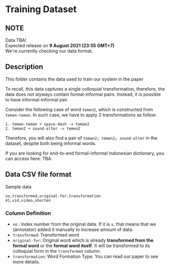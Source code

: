 # Training Dataset

## NOTE

Data TBA!  
Expected release on **9 August 2021 (23:55 GMT+7)**  
We're currently checking our data format.

## Description

This folder contains the data used to train our system in the paper

To recall, this data captures a single colloquial transformation, therefore, the data does *not* alyways contain formal-informal pairs. Instead, it is possible to have informal-informal pair.

Consider the following case of word `temen2`, which is constructed from `teman-teman`.
In such case, we have to apply 2 transformations as follow:

```
1. teman-teman + space-dash -> teman2
2. teman2 + sound-alter -> temen2
```

Therefore, you will also find a pair of `teman2; temen2; sound-alter` in the dataset, despite both being informal words.

If you are looking for end-to-end formal-informal Indonesian dictionary, you can access here: TBA.


## Data CSV file format

Sample data

```
no,transformed,original-for,transformation
41,vid,video,shorten
```

### Column Definition

- `no` : Index number from the original data. If it is `x`, that means that we (annotator) added it manually to increase amount of data.
- `transformed`: Transformed word
- `original-for`: Original word which is already **transformed from the formal word** or the **formal word itself**. It will be transformed to its colloquial form in the `transformed` column.
- `transformation`: Word Formation Type. You can read our paper to see more details.
